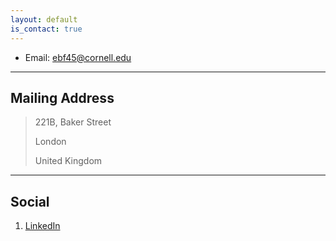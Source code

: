 ```yaml
---
layout: default
is_contact: true
---
```


* Email: [ebf45@cornell.edu](mailto:ebf45@cornell.edu)

---

## Mailing Address

> 221B, Baker Street
>
> London
>
> United Kingdom

---

## Social

1. [LinkedIn](#)
